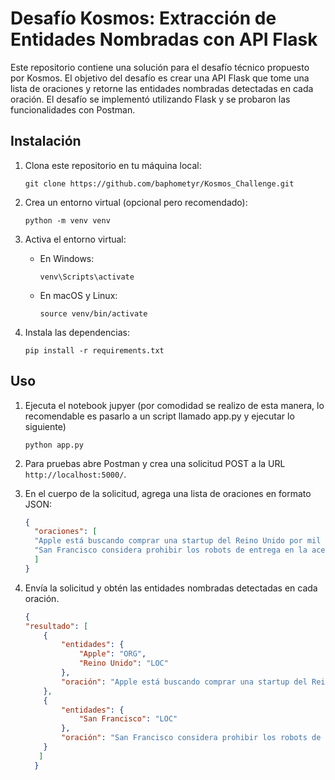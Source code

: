 # Desafío Kosmos: Extracción de Entidades Nombradas con API Flask

Este repositorio contiene una solución para el desafío técnico propuesto por Kosmos. El objetivo del desafío es crear una API Flask que tome una lista de oraciones y retorne las entidades nombradas detectadas en cada oración. El desafío se implementó utilizando Flask y se probaron las funcionalidades con Postman.

## Instalación

1. Clona este repositorio en tu máquina local:

   ```
   git clone https://github.com/baphometyr/Kosmos_Challenge.git
   ```

2. Crea un entorno virtual (opcional pero recomendado):

   ```
   python -m venv venv
   ```

3. Activa el entorno virtual:

   - En Windows:

     ```
     venv\Scripts\activate
     ```

   - En macOS y Linux:

     ```
     source venv/bin/activate
     ```

4. Instala las dependencias:

   ```
   pip install -r requirements.txt
   ```

## Uso

1. Ejecuta el notebook jupyer (por comodidad se realizo de esta manera, lo recomendable es pasarlo a un script llamado app.py y ejecutar lo siguiente)

   ```
   python app.py
   ```

2. Para pruebas abre Postman y crea una solicitud POST a la URL `http://localhost:5000/`.

3. En el cuerpo de la solicitud, agrega una lista de oraciones en formato JSON:

   ```json
   {
     "oraciones": [
     "Apple está buscando comprar una startup del Reino Unido por mil millones de dólares.",
     "San Francisco considera prohibir los robots de entrega en la acera."
     ]
   }

   ```

4. Envía la solicitud y obtén las entidades nombradas detectadas en cada oración.
    ```json
   {
    "resultado": [
        {
            "entidades": {
                "Apple": "ORG",
                "Reino Unido": "LOC"
            },
            "oración": "Apple está buscando comprar una startup del Reino Unido por mil millones de dólares."
        },
        {
            "entidades": {
                "San Francisco": "LOC"
            },
            "oración": "San Francisco considera prohibir los robots de entrega en la acera."
        }
       ]
      }
   ```

